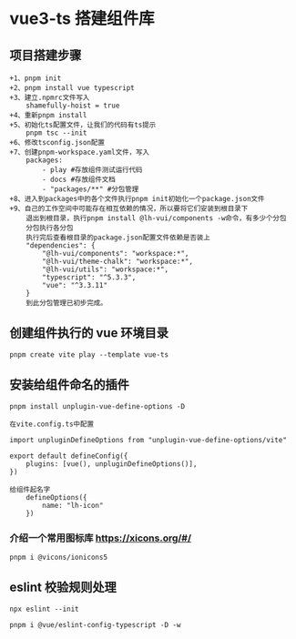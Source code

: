 # vue3-ts 搭建组件库

## 项目搭建步骤

    +1、pnpm init
    +2、pnpm install vue typescript
    +3、建立.npmrc文件写入
        shamefully-hoist = true
    +4、重新pnpm install
    +5、初始化ts配置文件，让我们的代码有ts提示
        pnpm tsc --init
    +6、修改tsconfig.json配置
    +7、创建pnpm-workspace.yaml文件，写入
        packages:
            - play #存放组件测试运行代码
            - docs #存放组件文档
            - "packages/**" #分包管理
    +8、进入到packages中的各个文件执行pnpm init初始化一个package.json文件
    +9、自己的工作空间中可能存在相互依赖的情况，所以要将它们安装到根目录下
        退出到根目录，执行pnpm install @lh-vui/components -w命令，有多少个分包
        分包执行各分包
        执行完后查看根目录的package.json配置文件依赖是否装上
        "dependencies": {
            "@lh-vui/components": "workspace:*",
            "@lh-vui/theme-chalk": "workspace:*",
            "@lh-vui/utils": "workspace:*",
            "typescript": "^5.3.3",
            "vue": "^3.3.11"
        }
        到此分包管理已初步完成。

## 创建组件执行的 vue 环境目录

    pnpm create vite play --template vue-ts

## 安装给组件命名的插件

    pnpm install unplugin-vue-define-options -D

    在vite.config.ts中配置

    import unpluginDefineOptions from "unplugin-vue-define-options/vite"

    export default defineConfig({
        plugins: [vue(), unpluginDefineOptions()],
    })

    给组件起名字
        defineOptions({
            name: "lh-icon"
        })

### 介绍一个常用图标库 https://xicons.org/#/

    pnpm i @vicons/ionicons5

## eslint 校验规则处理

    npx eslint --init

    pnpm i @vue/eslint-config-typescript -D -w
